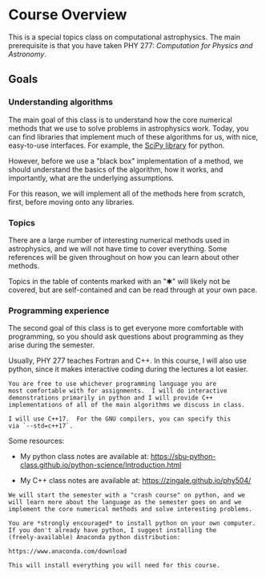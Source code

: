 # Course Overview

This is a special topics class on computational astrophysics.  The
main prerequisite is that you have taken PHY 277: *Computation for
Physics and Astronomy*.

## Goals

### Understanding algorithms

The main goal of this class is to understand how the core numerical
methods that we use to solve problems in astrophysics work.  Today,
you can find libraries that implement much of these algorithms for us,
with nice, easy-to-use interfaces.  For example, the [SciPy
library](https://scipy.org/) for python.

However, before we use a "black box" implementation of a method, we
should understand the basics of the algorithm, how it works, and
importantly, what are the underlying assumptions.

For this reason, we will implement all of the methods here from
scratch, first, before moving onto any libraries.

### Topics

There are a large number of interesting numerical methods used in astrophysics,
and we will not have time to cover everything.  Some references will be given
throughout on how you can learn about other methods.

Topics in the table of contents marked with an "✱" will likely not be covered, but
are self-contained and can be read through at your own pace.

### Programming experience


The second goal of this class is to get everyone more comfortable
with programming, so you should ask questions about programming as
they arise during the semester.

Usually, PHY 277 teaches Fortran and C++.  In this course, I will also
use python, since it makes interactive coding during the lectures a
lot easier.

```{note}
You are free to use whichever programming language you are
most comfortable with for assignments.  I will do interactive
demonstrations primarily in python and I will provide C++
implementations of all of the main algorithms we discuss in class.
```

```{warning}
I will use C++17.  For the GNU compilers, you can specify this
via `--std=c++17`.
```


Some resources:

* My python class notes are available at: https://sbu-python-class.github.io/python-science/Introduction.html

* My C++ class notes are available at: https://zingale.github.io/phy504/

```{note}
We will start the semester with a "crash course" on python, and we
will learn more about the language as the semester goes on and we
implement the core numerical methods and solve interesting problems.

You are *strongly encouraged* to install python on your own computer.
If you don't already have python, I suggest installing the 
(freely-available) Anaconda python distribution:

https://www.anaconda.com/download

This will install everything you will need for this course.
```

